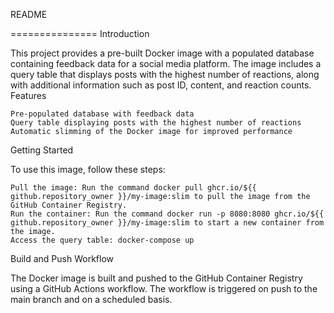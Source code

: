 README

===============
Introduction

This project provides a pre-built Docker image with a populated database containing feedback data for a social media platform. The image includes a query table that displays posts with the highest number of reactions, along with additional information such as post ID, content, and reaction counts.
Features

    Pre-populated database with feedback data
    Query table displaying posts with the highest number of reactions
    Automatic slimming of the Docker image for improved performance

Getting Started

To use this image, follow these steps:

    Pull the image: Run the command docker pull ghcr.io/${{ github.repository_owner }}/my-image:slim to pull the image from the GitHub Container Registry.
    Run the container: Run the command docker run -p 8080:8080 ghcr.io/${{ github.repository_owner }}/my-image:slim to start a new container from the image.
    Access the query table: docker-compose up

Build and Push Workflow

The Docker image is built and pushed to the GitHub Container Registry using a GitHub Actions workflow. The workflow is triggered on push to the main branch and on a scheduled basis.
